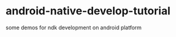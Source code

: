android-native-develop-tutorial
===============================

some demos for  ndk development on android platform
